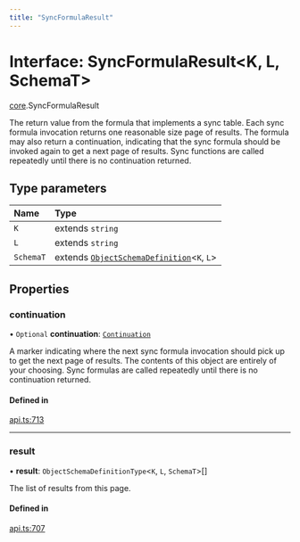 ```yaml
---
title: "SyncFormulaResult"
---
```

# Interface: SyncFormulaResult<K, L, SchemaT\>

[core](../modules/core.md).SyncFormulaResult

The return value from the formula that implements a sync table. Each sync formula invocation
returns one reasonable size page of results. The formula may also return a continuation, indicating
that the sync formula should be invoked again to get a next page of results. Sync functions
are called repeatedly until there is no continuation returned.

## Type parameters

| Name | Type |
| :------ | :------ |
| `K` | extends `string` |
| `L` | extends `string` |
| `SchemaT` | extends [`ObjectSchemaDefinition`](core.ObjectSchemaDefinition.md)<`K`, `L`\> |

## Properties

### continuation

• `Optional` **continuation**: [`Continuation`](core.Continuation.md)

A marker indicating where the next sync formula invocation should pick up to get the next page of results.
The contents of this object are entirely of your choosing. Sync formulas are called repeatedly
until there is no continuation returned.

#### Defined in

[api.ts:713](https://github.com/coda/packs-sdk/blob/main/api.ts#L713)

___

### result

• **result**: `ObjectSchemaDefinitionType`<`K`, `L`, `SchemaT`\>[]

The list of results from this page.

#### Defined in

[api.ts:707](https://github.com/coda/packs-sdk/blob/main/api.ts#L707)
